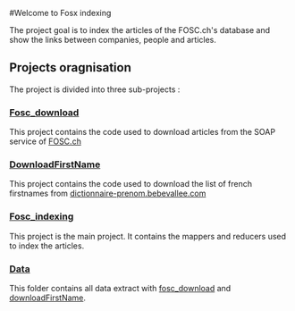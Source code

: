 #Welcome to Fosx indexing

The project goal is to index the articles of the FOSC.ch's database and show the links between companies, people and articles.

## Projects oragnisation

The project is divided into three sub-projects :

### [Fosc_download](https://github.com/yenyen/fosc_indexing/tree/master/fosc_download)

This project contains the code used to download articles from the SOAP service of [FOSC.ch](http://www.fosc.ch)

### [DownloadFirstName](https://github.com/yenyen/fosc_indexing/tree/master/DownloadFirstName)

This project contains the code used to download the list of french firstnames from [dictionnaire-prenom.bebevallee.com](http://dictionnaire-prenom.bebevallee.com)

### [Fosc_indexing](https://github.com/yenyen/fosc_indexing/tree/master/fosc_indexing)

This project is the main project. It contains the mappers and reducers used to index the articles.

### [Data](https://github.com/yenyen/fosc_indexing/tree/master/data)

This folder contains all data extract with [fosc_download](https://github.com/yenyen/fosc_indexing/tree/master/fosc_download) and [downloadFirstName](https://github.com/yenyen/fosc_indexing/tree/master/DownloadFirstName).
